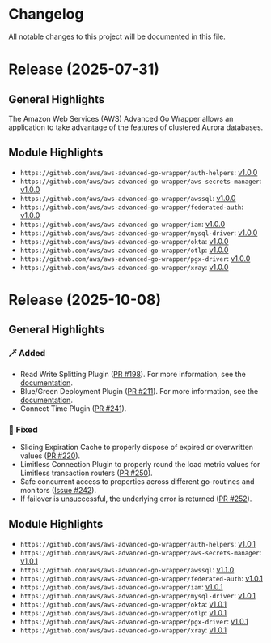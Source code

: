 # Changelog

All notable changes to this project will be documented in this file.

# Release (2025-07-31)
## General Highlights
The Amazon Web Services (AWS) Advanced Go Wrapper allows an application to take advantage of the features of clustered Aurora databases.

## Module Highlights
* `https://github.com/aws/aws-advanced-go-wrapper/auth-helpers`: [v1.0.0](auth-helpers/CHANGELOG.md#100---2025-07-31)
* `https://github.com/aws/aws-advanced-go-wrapper/aws-secrets-manager`: [v1.0.0](aws-secrets-manager/CHANGELOG.md#100---2025-07-31)
* `https://github.com/aws/aws-advanced-go-wrapper/awssql`: [v1.0.0](awssql/CHANGELOG.md#100---2025-07-31)
* `https://github.com/aws/aws-advanced-go-wrapper/federated-auth`: [v1.0.0](federated-auth/CHANGELOG.md#100---2025-07-31)
* `https://github.com/aws/aws-advanced-go-wrapper/iam`: [v1.0.0](iam/CHANGELOG.md#100---2025-07-31)
* `https://github.com/aws/aws-advanced-go-wrapper/mysql-driver`: [v1.0.0](mysql-driver/CHANGELOG.md#100---2025-07-31)
* `https://github.com/aws/aws-advanced-go-wrapper/okta`: [v1.0.0](okta/CHANGELOG.md#100---2025-07-31)
* `https://github.com/aws/aws-advanced-go-wrapper/otlp`: [v1.0.0](otlp/CHANGELOG.md#100---2025-07-31)
* `https://github.com/aws/aws-advanced-go-wrapper/pgx-driver`: [v1.0.0](pgx-driver/CHANGELOG.md#100---2025-07-31)
* `https://github.com/aws/aws-advanced-go-wrapper/xray`: [v1.0.0](xray/CHANGELOG.md#100---2025-07-31)

# Release (2025-10-08)

## General Highlights
### :magic_wand: Added
* Read Write Splitting Plugin ([PR #198](https://github.com/aws/aws-advanced-go-wrapper/pull/198)). For more information, see the [documentation](https://github.com/aws/aws-advanced-go-wrapper/blob/main/docs/user-guide/using-plugins/UsingTheReadWriteSplittingPlugin.md).
* Blue/Green Deployment Plugin ([PR #211](https://github.com/aws/aws-advanced-go-wrapper/pull/211)). For more information, see the [documentation](https://github.com/aws/aws-advanced-go-wrapper/blob/main/docs/user-guide/using-plugins/UsingTheBlueGreenPlugin.md).
* Connect Time Plugin ([PR #241](https://github.com/aws/aws-advanced-go-wrapper/pull/241)).

### :bug: Fixed
* Sliding Expiration Cache to properly dispose of expired or overwritten values ([PR #220](https://github.com/aws/aws-advanced-go-wrapper/pull/220)).
* Limitless Connection Plugin to properly round the load metric values for Limitless transaction routers ([PR #250](https://github.com/aws/aws-advanced-go-wrapper/pull/250)).
* Safe concurrent access to properties across different go-routines and monitors ([Issue #242](https://github.com/aws/aws-advanced-go-wrapper/issues/242)).
* If failover is unsuccessful, the underlying error is returned ([PR #252](https://github.com/aws/aws-advanced-go-wrapper/pull/252)).

## Module Highlights
* `https://github.com/aws/aws-advanced-go-wrapper/auth-helpers`: [v1.0.1](auth-helpers/CHANGELOG.md#101---2025-10-08)
* `https://github.com/aws/aws-advanced-go-wrapper/aws-secrets-manager`: [v1.0.1](aws-secrets-manager/CHANGELOG.md#101---2025-10-08)
* `https://github.com/aws/aws-advanced-go-wrapper/awssql`: [v1.1.0](awssql/CHANGELOG.md#110---2025-10-08)
* `https://github.com/aws/aws-advanced-go-wrapper/federated-auth`: [v1.0.1](federated-auth/CHANGELOG.md#101---2025-10-08)
* `https://github.com/aws/aws-advanced-go-wrapper/iam`: [v1.0.1](iam/CHANGELOG.md#101---2025-10-08)
* `https://github.com/aws/aws-advanced-go-wrapper/mysql-driver`: [v1.0.1](mysql-driver/CHANGELOG.md#101---2025-10-08)
* `https://github.com/aws/aws-advanced-go-wrapper/okta`: [v1.0.1](okta/CHANGELOG.md#101---2025-10-08)
* `https://github.com/aws/aws-advanced-go-wrapper/otlp`: [v1.0.1](otlp/CHANGELOG.md#101---2025-10-08)
* `https://github.com/aws/aws-advanced-go-wrapper/pgx-driver`: [v1.0.1](pgx-driver/CHANGELOG.md#101---2025-10-08)
* `https://github.com/aws/aws-advanced-go-wrapper/xray`: [v1.0.1](xray/CHANGELOG.md#101---2025-10-08)